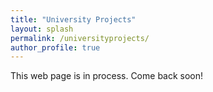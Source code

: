 ```yaml
---
title: "University Projects"
layout: splash
permalink: /universityprojects/
author_profile: true
---
```


This web page is in process. Come back soon!
